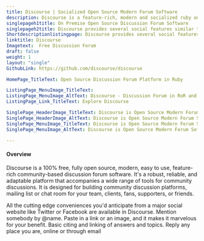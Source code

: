 ```yaml
---
title: Discourse | Socialized Open Source Modern Forum Software
description: Discourse is a feature-rich, modern and socialized ruby on rails based forum software that can be also be used as long-form chat room and mailing list.
singlepageh1title: On Premise Open Source Discussion Forum Software
singlepageh2title: Discourse provides several social features similar to Twitter and Facebook. Build, engage and grow your business community in a trendy modern way.
Shortdescriptionlistingpage: Discourse provides several social features similar to Twitter and Facebook. Build, engage and grow your business community in a trendy modern way.
linktitle: Discourse
Imagetext:  Free Discussion Forum 
draft: false
weight: 1
layout: "single"
GithubLink: https://github.com/discourse/discourse

HomePage_TitleText: Open Source Discussion Forum Platform in Ruby

ListingPage_MenuImage_TitleText: 
ListingPage_MenuImage_AltText: Discourse - Discussion Forum in RoR and EmberJS With Modern Social Features
ListingPage_Link_TitleText: Explore Discourse

SinglePage_HeaderImage_TitleText: Discourse is Open Source Modern Forum Software
SinglePage_HeaderImage_AltText: Discourse is Open Source Modern Forum Software
SinglePage_MenuImage_TitleText: Discourse is Open Source Modern Forum Software
SinglePage_MenuImage_AltText: Discourse is Open Source Modern Forum Software

---
```


#### Overview

Discourse is a 100% free, fully open source, modern, easy to use, feature-rich community-based discussion forum software. It's a robust, reliable, and adaptable platform that accompanies a wide range of tools for community discussions. It is designed for building community discussion platforms, mailing list or chat room for your team, clients, fans, supporters, or friends.

All the cutting edge conveniences you'd anticipate from a major social website like Twitter or Facebook are available in Discourse. Mention somebody by @name. Paste in a link or an image, and it makes it marvelous for your benefit. Basic citing and linking of answers and topics. Reply any place you are, online or through email